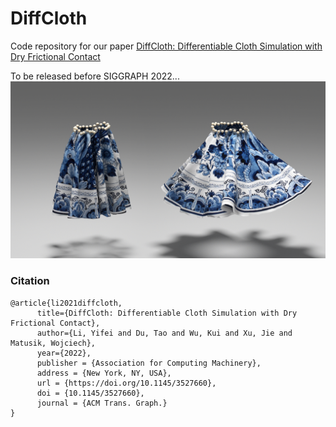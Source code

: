 # DiffCloth
Code repository for our paper [DiffCloth: Differentiable Cloth Simulation with Dry Frictional Contact](https://people.csail.mit.edu/liyifei/publication/diffcloth-differentiable-cloth-simulator/)

To be released before SIGGRAPH 2022...
![](gifs/featured.png)


### Citation

    @article{li2021diffcloth,
          title={DiffCloth: Differentiable Cloth Simulation with Dry Frictional Contact},
          author={Li, Yifei and Du, Tao and Wu, Kui and Xu, Jie and Matusik, Wojciech},
          year={2022},
          publisher = {Association for Computing Machinery},
          address = {New York, NY, USA},
          url = {https://doi.org/10.1145/3527660},
          doi = {10.1145/3527660},
          journal = {ACM Trans. Graph.}
    }
